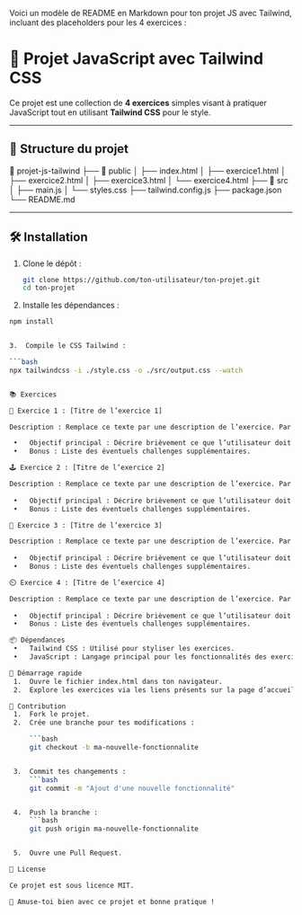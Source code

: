Voici un modèle de README en Markdown pour ton projet JS avec Tailwind, incluant des placeholders pour les 4 exercices :

# 📝 Projet JavaScript avec Tailwind CSS

Ce projet est une collection de **4 exercices** simples visant à pratiquer JavaScript tout en utilisant **Tailwind CSS** pour le style.

---

## 📁 Structure du projet

📂 projet-js-tailwind
├── 📁 public
│   ├── index.html
│   ├── exercice1.html
│   ├── exercice2.html
│   ├── exercice3.html
│   └── exercice4.html
├── 📁 src
│   ├── main.js
│   └── styles.css
├── tailwind.config.js
├── package.json
└── README.md

---

## 🛠️ Installation

1. Clone le dépôt :
   ```bash
   git clone https://github.com/ton-utilisateur/ton-projet.git
   cd ton-projet

2.	Installe les dépendances :

   ```bash
   npm install


3.	Compile le CSS Tailwind :

   ```bash
   npx tailwindcss -i ./style.css -o ./src/output.css --watch


📚 Exercices

🔢 Exercice 1 : [Titre de l’exercice 1]

Description : Remplace ce texte par une description de l’exercice. Par exemple : “Créer une calculatrice simple qui effectue des opérations de base.”

	•	Objectif principal : Décrire brièvement ce que l’utilisateur doit accomplir.
	•	Bonus : Liste des éventuels challenges supplémentaires.

🕹️ Exercice 2 : [Titre de l’exercice 2]

Description : Remplace ce texte par une description de l’exercice. Par exemple : “Créer une TODO list interactive avec ajout et suppression de tâches.”
	
	•	Objectif principal : Décrire brièvement ce que l’utilisateur doit accomplir.
	•	Bonus : Liste des éventuels challenges supplémentaires.

🎨 Exercice 3 : [Titre de l’exercice 3]

Description : Remplace ce texte par une description de l’exercice. Par exemple : “Créer un système de sélection de thème (clair/sombre).”
	
	•	Objectif principal : Décrire brièvement ce que l’utilisateur doit accomplir.
	•	Bonus : Liste des éventuels challenges supplémentaires.

⏲️ Exercice 4 : [Titre de l’exercice 4]

Description : Remplace ce texte par une description de l’exercice. Par exemple : “Créer un chronomètre fonctionnel avec démarrage, pause et réinitialisation.”
	
	•	Objectif principal : Décrire brièvement ce que l’utilisateur doit accomplir.
	•	Bonus : Liste des éventuels challenges supplémentaires.

📦 Dépendances
	•	Tailwind CSS : Utilisé pour styliser les exercices.
	•	JavaScript : Langage principal pour les fonctionnalités des exercices.

🚀 Démarrage rapide
	1.	Ouvre le fichier index.html dans ton navigateur.
	2.	Explore les exercices via les liens présents sur la page d’accueil.

🤝 Contribution
	1.	Fork le projet.
	2.	Crée une branche pour tes modifications :

        ```bash
        git checkout -b ma-nouvelle-fonctionnalite


	3.	Commit tes changements :
        ```bash
        git commit -m "Ajout d'une nouvelle fonctionnalité"


	4.	Push la branche :
        ```bash
        git push origin ma-nouvelle-fonctionnalite


	5.	Ouvre une Pull Request.

📝 License

Ce projet est sous licence MIT.

🎉 Amuse-toi bien avec ce projet et bonne pratique !

